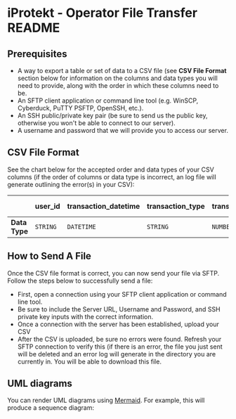 ﻿# iProtekt - Operator File Transfer README

## Prerequisites
- A way to export a table or set of data to a CSV file (see **CSV File Format** section below for information on the columns and data types you will need to provide, along with the order in which these columns need to be.  
- An SFTP client application or command line tool (e.g. WinSCP, Cyberduck, PuTTY PSFTP, OpenSSH, etc.).
- An SSH public/private key pair (be sure to send us the public key, otherwise you won't be able to connect to our server).
- A username and password that we will provide you to access our server.

## CSV File Format

See the chart below for the accepted order and data types of your CSV columns (if the order of columns or data type is incorrect, an log file will generate outlining the error(s) in your CSV): 

|                |user_id |transaction_datetime  |transaction_type | transaction_amount |account_bal (optional) |
|----------------|--------|----------------------|-----------------|--------------------------|-----------------------|
|**Data Type**   |`STRING`|`DATETIME`            |`STRING`            |`NUMBER`          |`NUMBER`               | 


## How to Send A File

Once the CSV file format is correct, you can now send your file via SFTP. Follow the steps below to successfully send a file:
- First, open a connection using your SFTP client application or command line tool.
- Be sure to include the Server URL, Username and Password, and SSH private key inputs with the correct information.
- Once a connection with the server has been established, upload your CSV
- After the CSV is uploaded, be sure no errors were found. Refresh your SFTP connection to verify this (if there is an error, the file you just sent will be deleted and an error log will generate in the directory you are currently in. You will be able to download this file.

## UML diagrams

You can render UML diagrams using [Mermaid](https://mermaidjs.github.io/). For example, this will produce a sequence diagram:
